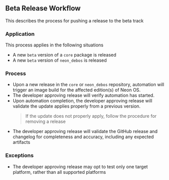 ## Beta Release Workflow
This describes the process for pushing a release to the beta track

### Application
This process applies in the following situations
- A new `beta` version of a `core` package is released
- A new `beta` version of `neon_debos` is released


### Process
- Upon a new release in the `core` or `neon_debos` repository, automation will
  trigger an image build for the affected edition(s) of Neon OS.
- The developer approving release will verify automation has started.
- Upon automation completion, the developer approving release will validate the
  update applies properly from a previous version.
  > If the update does not properly apply, follow the procedure for removing a release
- The developer approving release will validate the GitHub release and changelog
  for completeness and accuracy, including any expected artifacts

### Exceptions
- The developer approving release may opt to test only one target platform, rather
  than all supported platforms